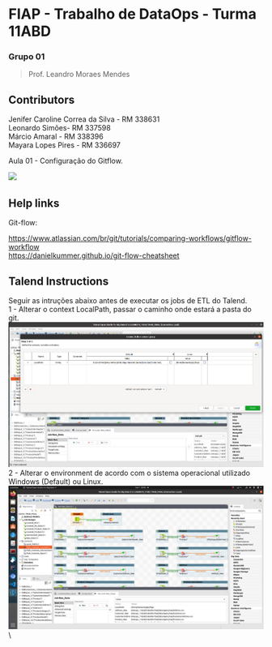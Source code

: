 # FIAP - Trabalho de DataOps - Turma 11ABD

### Grupo 01

> Prof. Leandro Moraes Mendes

## Contributors

Jenifer Caroline Correa da Silva - RM 338631 \
Leonardo Simões- RM 337598 \
Márcio Amaral - RM 338396 \
Mayara Lopes Pires - RM 336697

Aula 01 - Configuração do Gitflow.

![](header.png)

## Help links

Git-flow:

https://www.atlassian.com/br/git/tutorials/comparing-workflows/gitflow-workflow \
https://danielkummer.github.io/git-flow-cheatsheet

## Talend Instructions

Seguir as intruções abaixo antes de executar os jobs de ETL do Talend. \
1 - Alterar o context LocalPath, passar o caminho onde estará a pasta do git. \
![Image 1](https://github.com/11ABDFiap/dataops_11abd/blob/main/trabalho-final/docs/pictures/img1.png?raw=true) \
2 - Alterar o environment de acordo com o sistema operacional utilizado Windows (Default) ou Linux. \
![Image 2](https://github.com/11ABDFiap/dataops_11abd/blob/main/trabalho-final/docs/pictures/img2.png?raw=true) \